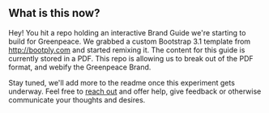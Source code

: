 ## What is this now?
Hey! You hit a repo holding an interactive Brand Guide we're starting to build for Greenpeace. We grabbed a custom Bootstrap 3.1 template from http://bootply.com and started remixing it. The content for this guide is currently stored in a PDF. This repo is allowing us to break out of the PDF format, and webify the Greenpeace Brand.

Stay tuned, we'll add more to the readme once this experiment gets underway. Feel free to [reach out](http://twitter.com/epilepticrabbit) and offer help, give feedback or otherwise communicate your thoughts and desires.